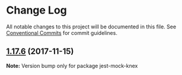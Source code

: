 # Change Log

All notable changes to this project will be documented in this file.
See [Conventional Commits](https://conventionalcommits.org) for commit guidelines.

<a name="1.17.6"></a>
## [1.17.6](https://github.com/tmotx/jest-mock/compare/v1.7.5...v1.17.6) (2017-11-15)




**Note:** Version bump only for package jest-mock-knex
